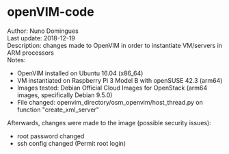 # openVIM-code

Author: Nuno Domingues<br/>
Last update: 2018-12-19<br/>
Description: changes made to OpenVIM in order to instantiate VM/servers in ARM processors<br/>
Notes:
- OpenVIM installed on Ubuntu 16.04 (x86_64)
- VM instantiated on Raspberry Pi 3 Model B with openSUSE 42.3 (arm64)
- Images tested: Debian Official Cloud Images for OpenStack (arm64 images, specifically Debian 9.5.0)
- File changed: openvim_directory/osm_openvim/host_thread.py on function "create_xml_server"

Afterwards, changes were made to the image (possible security issues):
- root password changed
- ssh config changed (Permit root login)

